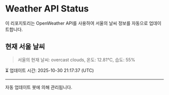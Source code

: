 
# Weather API Status

이 리포지토리는 OpenWeather API를 사용하여 서울의 날씨 정보를 자동으로 업데이트합니다.

## 현재 서울 날씨
> 서울의 현재 날씨: overcast clouds, 온도: 12.81°C, 습도: 55%

⏳ 업데이트 시간: 2025-10-30 21:17:37 (UTC)

---
자동 업데이트 봇에 의해 관리됩니다.
